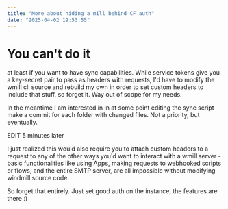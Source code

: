 ```yaml
---
title: "More about hiding a mill behind CF auth"
date: "2025-04-02 19:53:55"
---
```


# You can't do it

at least if you want to have sync capabilities. While service tokens give you a key-secret pair to pass as headers with requests, I'd have to modify the wmill cli source and rebuild my own in order to set custom headers to include that stuff, so forget it. Way out of scope for my needs.

In the meantime I am interested in in at some point editing the sync script make a commit for each folder with changed files. Not a priority, but eventually.

EDIT 5 minutes later

I just realized this would also require you to attach custom headers to a request to any of the other ways you'd want to interact with a wmill server - basic functionalities like using Apps, making requests to webhooked scripts or flows, and the entire SMTP server, are all impossible without modifying windmill source code.

So forget that entirely. Just set good auth on the instance, the features are there :)
